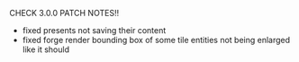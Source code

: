 CHECK 3.0.0 PATCH NOTES!!

- fixed presents not saving their content
- fixed forge render bounding box of some tile entities not being enlarged like it should